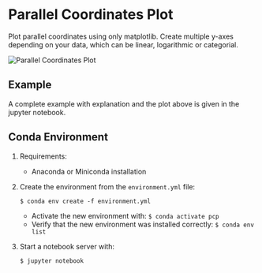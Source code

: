 # Parallel Coordinates Plot
Plot parallel coordinates using only matplotlib. Create multiple y-axes depending on your data, which can be linear, logarithmic or categorial. 

![Parallel Coordinates Plot](test.svg)

## Example

A complete example with explanation and the plot above is given in the jupyter notebook. 

## Conda Environment

1. Requirements:

   - Anaconda or Miniconda installation

2. Create the environment from the `environment.yml` file: 

   ```shell
   $ conda env create -f environment.yml
   ```

   - Activate the new environment with: `$ conda activate pcp`
   - Verify that the new environment was installed correctly: `$ conda env list`

3. Start a notebook server with:

   ```shell
   $ jupyter notebook
   ```

